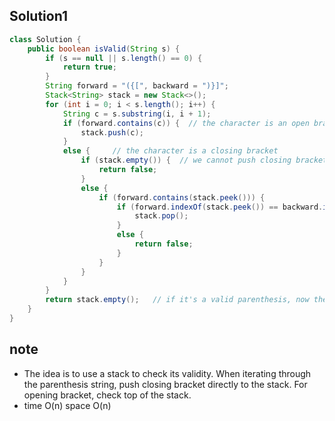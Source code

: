 ## Solution1
``` java
class Solution {
    public boolean isValid(String s) {
        if (s == null || s.length() == 0) {
            return true;
        }
        String forward = "({[", backward = ")}]";
        Stack<String> stack = new Stack<>();
        for (int i = 0; i < s.length(); i++) {
            String c = s.substring(i, i + 1);
            if (forward.contains(c)) {  // the character is an open bracket
                stack.push(c);
            }
            else {     // the character is a closing bracket
                if (stack.empty()) {  // we cannot push closing bracket if stack is empty
                    return false;
                }
                else {
                    if (forward.contains(stack.peek())) {
                        if (forward.indexOf(stack.peek()) == backward.indexOf(c)) {
                            stack.pop();
                        } 
                        else {
                            return false;
                        }
                    }
                }
            }
        }
        return stack.empty();   // if it's a valid parenthesis, now the stack should be empty
    }
}
```

## note
* The idea is to use a stack to check its validity. When iterating through the parenthesis string, push closing bracket 
directly to the stack. For opening bracket, check top of the stack. 
* time O(n) space O(n)
